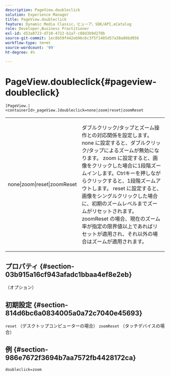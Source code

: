 ```yaml
---
description: PageView.doubleclick
solution: Experience Manager
title: PageView.doubleclick
feature: Dynamic Media Classic，ビューア，SDK/API,eCatalog
role: Developer,Business Practitioner
exl-id: d53a8723-d710-4722-b1a7-c88d3b9d270b
source-git-commit: 1ec8b59f442eb96c6c3f5f1405d57a38a86bd056
workflow-type: tm+mt
source-wordcount: '99'
ht-degree: 4%

---
```


# PageView.doubleclick{#pageview-doubleclick}

`[PageView.|<containerId>_pageView.]doubleclick=none|zoom|reset|zoomReset`

<table id="table_942C8BDBDE1B441596987E9E971202E7"> 
 <tbody> 
  <tr> 
   <td colname="col1"> <p> <span class="codeph"> none|zoom|reset|zoomReset  </span> </p> </td> 
   <td colname="col2"> <p> ダブルクリック/タップとズーム操作との対応関係を設定します。 <span class="codeph"> none </span>に設定すると、ダブルクリック/タップによるズームが無効になります。 <span class="codeph"> zoom </span>に設定すると、画像をクリックした場合に1段階ズームインします。Ctrlキーを押しながらクリックすると、1段階ズームアウトします。 <span class="codeph"> reset </span>に設定すると、画像をシングルクリックした場合に、初期のズームレベルまでズームがリセットされます。 <span class="codeph"> zoomReset </span>の場合、現在のズーム率が指定の限界値以上であればリセットが適用され、それ以外の場合はズームが適用されます。 </p> </td> 
  </tr> 
 </tbody> 
</table>

## プロパティ {#section-03b915a16cf943afadc1bbaa4ef8e2eb}

（オプション）

## 初期設定 {#section-814d6bc6a0834005a0a72c7040e45693}

`reset` （デスクトップコンピューターの場合） `zoomReset` （タッチデバイスの場合）

## 例 {#section-986e7672f3694b7aa7572fb4428172ca}

`doubleclick=zoom`
